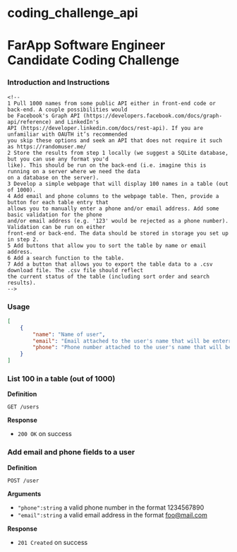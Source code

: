 # coding_challenge_api
# FarApp Software Engineer Candidate Coding Challenge

### Introduction and Instructions
    <!-- 
    1 Pull 1000 names from some public API either in front-end code or back-end. A couple possibilities would
    be Facebook's Graph API (https://developers.facebook.com/docs/graph-api/reference) and LinkedIn's
    API (https://developer.linkedin.com/docs/rest-api). If you are unfamiliar with OAUTH it’s recommended
    you skip these options and seek an API that does not require it such as https://randomuser.me/
    2 Store the results from step 1 locally (we suggest a SQLite database, but you can use any format you'd
    like). This should be run on the back-end (i.e. imagine this is running on a server where we need the data
    on a database on the server).
    3 Develop a simple webpage that will display 100 names in a table (out of 1000).
    4 Add email and phone columns to the webpage table. Then, provide a button for each table entry that
    allows you to manually enter a phone and/or email address. Add some basic validation for the phone
    and/or email address (e.g. '123' would be rejected as a phone number). Validation can be run on either
    front-end or back-end. The data should be stored in storage you set up in step 2.
    5 Add buttons that allow you to sort the table by name or email address.
    6 Add a search function to the table.
    7 Add a button that allows you to export the table data to a .csv download file. The .csv file should reflect
    the current status of the table (including sort order and search results). 
    -->

### Usage

```json
[
    {
        "name": "Name of user",
        "email": "Email attached to the user's name that will be enterred manually",
        "phone": "Phone number attached to the user's name that will be enterred manually"
    }
]
```

### List 100 in a table (out of 1000)

**Definition**

`GET /users`

**Response**

- `200 OK` on success

### Add email and phone fields to a user

**Definition**

`POST /user`

**Arguments**

- `"phone":string` a valid phone number in the format 1234567890
- `"email":string` a valid email address in the format foo@mail.com

**Response**

- `201 Created` on success